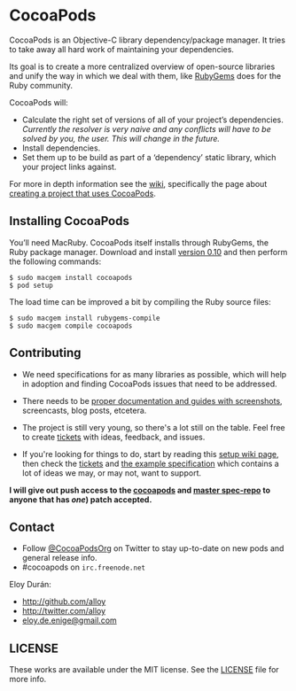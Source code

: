 # CocoaPods

CocoaPods is an Objective-C library dependency/package manager. It tries to take
away all hard work of maintaining your dependencies.

Its goal is to create a more centralized overview of open-source libraries and
unify the way in which we deal with them, like [RubyGems](http://rubygems.org)
does for the Ruby community.

CocoaPods will:

* Calculate the right set of versions of all of your project’s dependencies.
  _Currently the resolver is very naive and any conflicts will have to be solved
  by you, the user. This will change in the future._
* Install dependencies.
* Set them up to be build as part of a ‘dependency’ static library, which your
  project links against.

For more in depth information see the [wiki][wiki], specifically the page about
[creating a project that uses CocoaPods][wiki-create].


## Installing CocoaPods

You’ll need MacRuby. CocoaPods itself installs through RubyGems, the Ruby
package manager. Download and install [version 0.10][macruby] and then perform
the following commands:

    $ sudo macgem install cocoapods
    $ pod setup

The load time can be improved a bit by compiling the Ruby source files:

    $ sudo macgem install rubygems-compile
    $ sudo macgem compile cocoapods


## Contributing

* We need specifications for as many libraries as possible, which will help in
  adoption and finding CocoaPods issues that need to be addressed.

* There needs to be [proper documentation and guides with screenshots][wiki],
  screencasts, blog posts, etcetera.

* The project is still very young, so there's a lot still on the table. Feel
  free to create [tickets][tickets] with ideas, feedback, and issues.

* If you're looking for things to do, start by reading this
  [setup wiki page][dev-setup], then check the [tickets][tickets] and
  [the example specification][example-spec] which contains a lot of ideas we
  may, or may not, want to support.

**I will give out push access to the [cocoapods][cocoapods] and
[master spec-repo][cocoapods-specs] to anyone that has _one_) patch accepted.**


## Contact

* Follow [@CocoaPodsOrg](http://twitter.com/CocoaPodsOrg) on Twitter to stay up-to-date on new pods and general release info.
* #cocoapods on `irc.freenode.net`

Eloy Durán:

* http://github.com/alloy
* http://twitter.com/alloy
* eloy.de.enige@gmail.com


## LICENSE

These works are available under the MIT license. See the [LICENSE][license] file
for more info.


[macruby]: http://www.macruby.org/files
[cocoapods]: https://github.com/alloy/cocoapods
[cocoapods-specs]: https://github.com/alloy/cocoapods-specs
[tickets]: https://github.com/alloy/cocoapods/issues
[example-spec]: https://github.com/alloy/cocoapods/blob/master/examples/PodSpec.podspec
[dev-setup]: https://github.com/alloy/cocoapods/wiki/Setting-up-for-development-on-CocoaPods
[wiki-create]: https://github.com/alloy/cocoapods/wiki/Creating-a-project-that-uses-CocoaPods
[wiki]: https://github.com/alloy/cocoapods/wiki/_pages
[license]: cocoa-pods/blob/master/LICENSE
